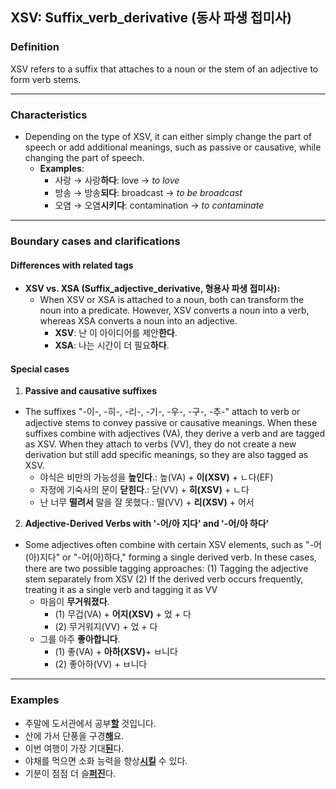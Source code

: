 ## XSV: Suffix_verb_derivative (동사 파생 접미사)

### Definition
XSV refers to a suffix that attaches to a noun or the stem of an adjective to form verb stems.

---

### Characteristics
- Depending on the type of XSV, it can either simply change the part of speech or add additional meanings, such as passive or causative, while changing the part of speech.  
  - **Examples**:
    - 사랑 → 사랑**하다**: love → *to love*
    - 방송 → 방송**되다**: broadcast → *to be broadcast*
    - 오염 → 오염**시키다**: contamination → *to contaminate*

---

### Boundary cases and clarifications

#### Differences with related tags 
- **XSV vs. XSA (Suffix_adjective_derivative, 형용사 파생 접미사):**
    - When XSV or XSA is attached to a noun, both can transform the noun into a predicate. However, XSV converts a noun into a verb, whereas XSA converts a noun into an adjective.  
        - **XSV**: 난 이 아이디어를 제안**한다**. 
        - **XSA**: 나는 시간이 더 필요**하다**.  

#### Special cases
1. **Passive and causative suffixes**
  - The suffixes "-이-, -히-, -리-, -기-, -우-, -구-, -추-" attach to verb or adjective stems to convey passive or causative meanings. When these suffixes combine with adjectives (VA), they derive a verb and are tagged as XSV. When they attach to verbs (VV), they do not create a new derivation but still add specific meanings, so they are also tagged as XSV.  
    - 야식은 비만의 가능성을 **높인다**.: 높(VA) + **이(XSV)** + ㄴ다(EF) 
    - 자정에 기숙사의 문이 **닫힌다**.: 닫(VV) + **히(XSV)** + ㄴ다 
    - 난 너무 **떨려서** 말을 잘 못했다.: 떨(VV) + **리(XSV)** + 어서 

2. **Adjective-Derived Verbs with '-어/아 지다' and '-어/아 하다'**
  - Some adjectives often combine with certain XSV elements, such as "-어(아)지다" or "-어(아)하다," forming a single derived verb. In these cases, there are two possible tagging approaches:
  (1) Tagging the adjective stem separately from XSV
  (2) If the derived verb occurs frequently, treating it as a single verb and tagging it as VV
    - 마음이 **무거워졌다**.
      - (1) 무겁(VA) + **어지(XSV)** + 었 + 다 
      - (2) 무거워지(VV) + 었 + 다
    - 그를 아주 **좋아합니다**.
      - (1) 좋(VA) + **아하(XSV)**+ ㅂ니다
      - (2) 좋아하(VV) + ㅂ니다

---

### Examples
- 주말에 도서관에서 공부<ins>**할**</ins> 것입니다.  
- 산에 가서 단풍을 구경<ins>**해**</ins>요.  
- 이번 여행이 가장 기대<ins>**된**</ins>다.  
- 야채를 먹으면 소화 능력을 향상<ins>**시킬**</ins> 수 있다.  
- 기분이 점점 더 슬<ins>**퍼진**</ins>다.  
